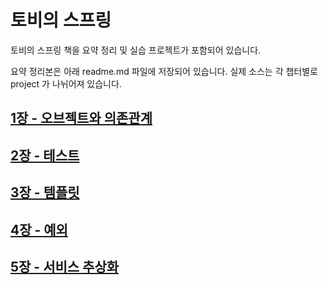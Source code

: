 # 토비의 스프링

토비의 스프링 책을 요약 정리 및 실습 프로젝트가 포함되어 있습니다.

요약 정리본은 아래 readme.md 파일에 저장되어 있습니다. 실제 소스는 각 챕터별로 project 가 나뉘어져 있습니다.

## [1장 - 오브젝트와 의존관계](chapter01)

## [2장 - 테스트](chapter02)

## [3장 - 템플릿](chapter03)

## [4장 - 예외](chapter04)

## [5장 - 서비스 추상화](chapter05)
